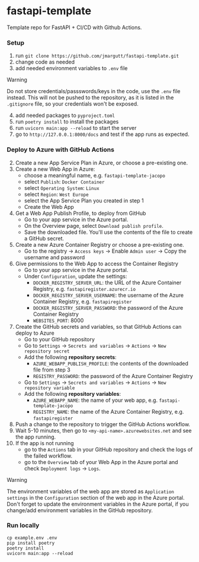 # fastapi-template

Template repo for FastAPI + CI/CD with Github Actions.

### Setup

1. run `git clone https://github.com/jmargutt/fastapi-template.git`
2. change code as needed
3. add needed environment variables to `.env` file
> [!WARNING]  
> Do not store credentials/passswords/keys in the code, use the `.env` file instead.
> This will not be pushed to the repository, as it is listed in the `.gitignore` file, so your credentials 
> won't be exposed.
4. add needed packages to `pyproject.toml`
5. run `poetry install` to install the packages
6. run `uvicorn main:app --reload` to start the server
7. go to `http://127.0.0.1:8000/docs` and test if the app runs as expected.

### Deploy to Azure with GitHub Actions

2. Create a new App Service Plan in Azure, or choose a pre-existing one.
2. Create a new Web App in Azure:
   * choose a meaningful name, e.g. `fastapi-template-jacopo`
   * select `Publish`: `Docker Container`
   * select `Operating System`: `Linux`
   * select `Region`: `West Europe`
   * select the App Service Plan you created in step 1
   * Create the Web App
3. Get a Web App Publish Profile, to deploy from GitHub
   * Go to your app service in the Azure portal. 
   * On the Overview page, select `Download publish profile`. 
   * Save the downloaded file. You'll use the contents of the file to create a GitHub secret.
1. Create a new Azure Container Registry or choose a pre-existing one.
   * Go to the registry -> `Access keys` -> Enable `Admin user` -> Copy the username and password
3. Give permissions to the Web App to access the Container Registry
   * Go to your app service in the Azure portal.
   * Under `Configuration`, update the settings:
     * `DOCKER_REGISTRY_SERVER_URL`: the URL of the Azure Container Registry, e.g. `fastapiregister.azurecr.io`
     * `DOCKER_REGISTRY_SERVER_USERNAME`: the username of the Azure Container Registry, e.g. `fastapiregister`
     * `DOCKER_REGISTRY_SERVER_PASSWORD`: the password of the Azure Container Registry
     * `WEBSITES_PORT`: 8000
4. Create the GitHub secrets and variables, so that GitHub Actions can deploy to Azure
   * Go to your GitHub repository
   * Go to `Settings` -> `Secrets and variables` -> `Actions` -> `New repository secret`
   * Add the following **repository secrets**:
     * `AZURE_WEBAPP_PUBLISH_PROFILE`: the contents of the downloaded file from step 3
     * `REGISTRY_PASSWORD`: the password of the Azure Container Registry
   * Go to `Settings` -> `Secrets and variables` -> `Actions` -> `New repository variable`
   * Add the following **repository variables**:
     * `AZURE_WEBAPP_NAME`: the name of your web app, e.g. `fastapi-template-jacopo`
     * `REGISTRY_NAME`: the name of the Azure Container Registry, e.g. `fastapiregister`
5. Push a change to the repository to trigger the GitHub Actions workflow.
4. Wait 5-10 minutes, then go to `<my-api-name>.azurewebsites.net` and see the app running.
5. If the app is not running
   * go to the `Actions` tab in your GitHub repository and check the logs of the failed workflow.
   * go to the `Overview` tab of your Web App in the Azure portal and check `Deployment logs` -> `Logs`.

> [!WARNING]  
> The environment variables of the web app are stored as `Application settings` in the `Configuration` section of the web app in the Azure portal. 
> Don't forget to update the environment variables in the Azure portal, if you change/add environment variables in the GitHub repository.

### Run locally

```
cp example.env .env
pip install poetry
poetry install
uvicorn main:app --reload
```
